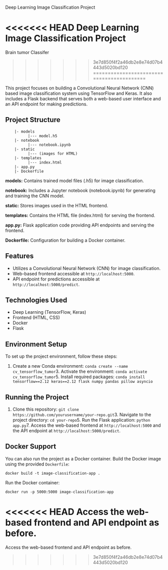 Deep Learning Image Classification Project

<<<<<<< HEAD
Deep Learning Image Classification Project
=======
Brain tumor Classifer
>>>>>>> 3e7d850f4f2a46db2e8e74d07b4443d5020bd120
==========================================

This project focuses on building a Convolutional Neural Network (CNN) based image classification system using TensorFlow and Keras. It also includes a Flask backend that serves both a web-based user interface and an API endpoint for making predictions.

Project Structure
-----------------

        |- models
              |--- model.h5
        |- notebook
              |--- notebook.ipynb
        |- static
              |--- (images for HTML)
        |- templates
              |--- index.html
        |- app.py
        |- Dockerfile
    

**models:** Contains trained model files (.h5) for image classification.

**notebook:** Includes a Jupyter notebook (notebook.ipynb) for generating and training the CNN model.

**static:** Stores images used in the HTML frontend.

**templates:** Contains the HTML file (index.html) for serving the frontend.

**app.py:** Flask application code providing API endpoints and serving the frontend.

**Dockerfile:** Configuration for building a Docker container.

Features
--------

*   Utilizes a Convolutional Neural Network (CNN) for image classification.
*   Web-based frontend accessible at `http://localhost:5000`.
*   API endpoint for predictions accessible at `http://localhost:5000/predict`.

Technologies Used
-----------------

*   Deep Learning (TensorFlow, Keras)
*   Frontend (HTML, CSS)
*   Docker
*   Flask

Environment Setup
-----------------

To set up the project environment, follow these steps:

1.  Create a new Conda environment:
`conda create --name cv_tensorflow_tumor`3.  Activate the environment:
`conda activate cv_tensorflow_tumor`5.  Install required packages:
`conda install tensorflow==2.12 keras==2.12 flask numpy pandas pillow asyncio`

Running the Project
-------------------

1.  Clone this repository:
`git clone https://github.com/yourusername/your-repo.git`3.  Navigate to the project directory:
`cd your-repo`5.  Run the Flask application:
`python app.py`7.  Access the web-based frontend at `http://localhost:5000` and the API endpoint at `http://localhost:5000/predict`.

Docker Support
--------------

You can also run the project as a Docker container. Build the Docker image using the provided `Dockerfile`:

`docker build -t image-classification-app .`

Run the Docker container:

`docker run -p 5000:5000 image-classification-app`

<<<<<<< HEAD
Access the web-based frontend and API endpoint as before.
=======
Access the web-based frontend and API endpoint as before.
>>>>>>> 3e7d850f4f2a46db2e8e74d07b4443d5020bd120
